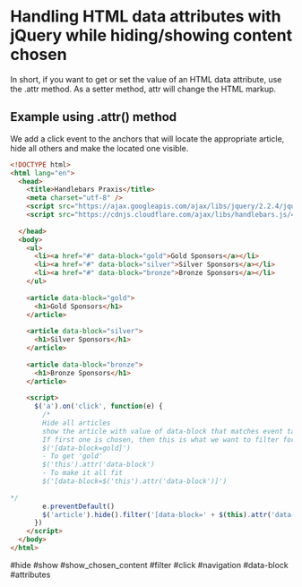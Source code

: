 # Handling HTML data attributes with jQuery while hiding/showing content chosen

In short, if you want to get or set the value of an HTML data attribute, use the .attr method. As a setter method, attr will change the HTML markup.

## Example using .attr() method

We add a click event to the anchors that will locate the appropriate article, hide all others and make the located one visible. 
```html
<!DOCTYPE html>
<html lang="en">
  <head>
    <title>Handlebars Praxis</title>
    <meta charset="utf-8" />
    <script src="https://ajax.googleapis.com/ajax/libs/jquery/2.2.4/jquery.min.js"></script>
    <script src="https://cdnjs.cloudflare.com/ajax/libs/handlebars.js/4.0.5/handlebars.js"></script> 
   
  </head>
  <body>
    <ul>
      <li><a href="#" data-block="gold">Gold Sponsors</a></li>
      <li><a href="#" data-block="silver">Silver Sponsors</a></li>
      <li><a href="#" data-block="bronze">Bronze Sponsors</a></li>
    </ul>
    
    <article data-block="gold">
      <h1>Gold Sponsors</h1>
    </article>
    
    <article data-block="silver">
      <h1>Silver Sponsors</h1>
    </article>
    
    <article data-block="bronze">
      <h1>Bronze Sponsors</h1>
    </article>
    
    <script>
      $('a').on('click', function(e) {
        /*
        Hide all articles
        show the article with value of data-block that matches event target
        If first one is chosen, then this is what we want to filter for:
        $('[data-block=gold]')
        - To get 'gold'
        $('this').attr('data-block')
        - To make it all fit
        $('[data-block=$('this').attr('data-block')]')
        
*/
        e.preventDefault()
        $('article').hide().filter('[data-block=' + $(this).attr('data-block') + ']').show();
      })
    </script>
  </body>
</html>
```
#hide #show #show_chosen_content #filter #click #navigation #data-block #attributes